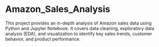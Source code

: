 # Amazon_Sales_Analysis
This project provides an in-depth analysis of Amazon sales data using Python and Jupyter Notebook. It covers data cleaning, exploratory data analysis (EDA), and visualization to identify key sales trends, customer behavior, and product performance.
